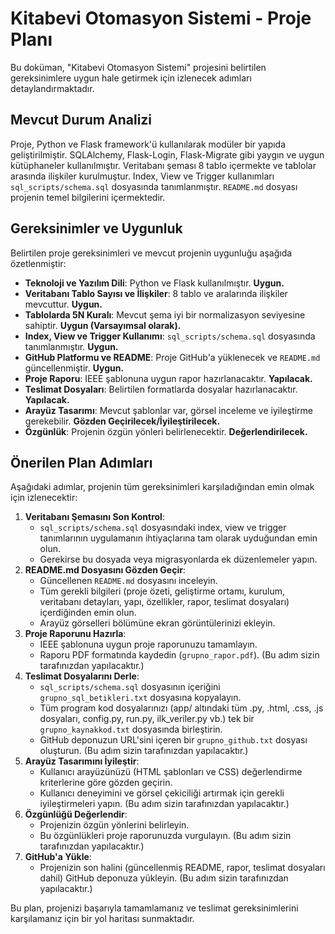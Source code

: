 # Kitabevi Otomasyon Sistemi - Proje Planı

Bu doküman, "Kitabevi Otomasyon Sistemi" projesini belirtilen gereksinimlere uygun hale getirmek için izlenecek adımları detaylandırmaktadır.

## Mevcut Durum Analizi

Proje, Python ve Flask framework'ü kullanılarak modüler bir yapıda geliştirilmiştir. SQLAlchemy, Flask-Login, Flask-Migrate gibi yaygın ve uygun kütüphaneler kullanılmıştır. Veritabanı şeması 8 tablo içermekte ve tablolar arasında ilişkiler kurulmuştur. Index, View ve Trigger kullanımları `sql_scripts/schema.sql` dosyasında tanımlanmıştır. `README.md` dosyası projenin temel bilgilerini içermektedir.

## Gereksinimler ve Uygunluk

Belirtilen proje gereksinimleri ve mevcut projenin uygunluğu aşağıda özetlenmiştir:

- **Teknoloji ve Yazılım Dili**: Python ve Flask kullanılmıştır. **Uygun.**
- **Veritabanı Tablo Sayısı ve İlişkiler**: 8 tablo ve aralarında ilişkiler mevcuttur. **Uygun.**
- **Tablolarda 5N Kuralı**: Mevcut şema iyi bir normalizasyon seviyesine sahiptir. **Uygun (Varsayımsal olarak).**
- **Index, View ve Trigger Kullanımı**: `sql_scripts/schema.sql` dosyasında tanımlanmıştır. **Uygun.**
- **GitHub Platformu ve README**: Proje GitHub'a yüklenecek ve `README.md` güncellenmiştir. **Uygun.**
- **Proje Raporu**: IEEE şablonuna uygun rapor hazırlanacaktır. **Yapılacak.**
- **Teslimat Dosyaları**: Belirtilen formatlarda dosyalar hazırlanacaktır. **Yapılacak.**
- **Arayüz Tasarımı**: Mevcut şablonlar var, görsel inceleme ve iyileştirme gerekebilir. **Gözden Geçirilecek/İyileştirilecek.**
- **Özgünlük**: Projenin özgün yönleri belirlenecektir. **Değerlendirilecek.**

## Önerilen Plan Adımları

Aşağıdaki adımlar, projenin tüm gereksinimleri karşıladığından emin olmak için izlenecektir:

1.  **Veritabanı Şemasını Son Kontrol**:
    *   `sql_scripts/schema.sql` dosyasındaki index, view ve trigger tanımlarının uygulamanın ihtiyaçlarına tam olarak uyduğundan emin olun.
    *   Gerekirse bu dosyada veya migrasyonlarda ek düzenlemeler yapın.
2.  **README.md Dosyasını Gözden Geçir**:
    *   Güncellenen `README.md` dosyasını inceleyin.
    *   Tüm gerekli bilgileri (proje özeti, geliştirme ortamı, kurulum, veritabanı detayları, yapı, özellikler, rapor, teslimat dosyaları) içerdiğinden emin olun.
    *   Arayüz görselleri bölümüne ekran görüntülerinizi ekleyin.
3.  **Proje Raporunu Hazırla**:
    *   IEEE şablonuna uygun proje raporunuzu tamamlayın.
    *   Raporu PDF formatında kaydedin (`grupno_rapor.pdf`). (Bu adım sizin tarafınızdan yapılacaktır.)
4.  **Teslimat Dosyalarını Derle**:
    *   `sql_scripts/schema.sql` dosyasının içeriğini `grupno_sql_betikleri.txt` dosyasına kopyalayın.
    *   Tüm program kod dosyalarınızı (app/ altındaki tüm .py, .html, .css, .js dosyaları, config.py, run.py, ilk_veriler.py vb.) tek bir `grupno_kaynakkod.txt` dosyasında birleştirin.
    *   GitHub deponuzun URL'sini içeren bir `grupno_github.txt` dosyası oluşturun. (Bu adım sizin tarafınızdan yapılacaktır.)
5.  **Arayüz Tasarımını İyileştir**:
    *   Kullanıcı arayüzünüzü (HTML şablonları ve CSS) değerlendirme kriterlerine göre gözden geçirin.
    *   Kullanıcı deneyimini ve görsel çekiciliği artırmak için gerekli iyileştirmeleri yapın. (Bu adım sizin tarafınızdan yapılacaktır.)
6.  **Özgünlüğü Değerlendir**:
    *   Projenizin özgün yönlerini belirleyin.
    *   Bu özgünlükleri proje raporunuzda vurgulayın. (Bu adım sizin tarafınızdan yapılacaktır.)
7.  **GitHub'a Yükle**:
    *   Projenizin son halini (güncellenmiş README, rapor, teslimat dosyaları dahil) GitHub deponuza yükleyin. (Bu adım sizin tarafınızdan yapılacaktır.)

Bu plan, projenizi başarıyla tamamlamanız ve teslimat gereksinimlerini karşılamanız için bir yol haritası sunmaktadır.